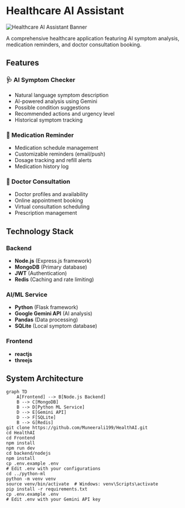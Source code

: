 # Healthcare AI Assistant

![Healthcare AI Assistant Banner](https://example.com/path/to/banner-image.jpg) <!-- Replace with your actual banner image -->

A comprehensive healthcare application featuring AI symptom analysis, medication reminders, and doctor consultation booking.

## Features

### 🩺 AI Symptom Checker
- Natural language symptom description
- AI-powered analysis using Gemini
- Possible condition suggestions
- Recommended actions and urgency level
- Historical symptom tracking

### 💊 Medication Reminder
- Medication schedule management
- Customizable reminders (email/push)
- Dosage tracking and refill alerts
- Medication history log

### 🏥 Doctor Consultation
- Doctor profiles and availability
- Online appointment booking
- Virtual consultation scheduling
- Prescription management

## Technology Stack

### Backend
- **Node.js** (Express.js framework)
- **MongoDB** (Primary database)
- **JWT** (Authentication)
- **Redis** (Caching and rate limiting)

### AI/ML Service
- **Python** (Flask framework)
- **Google Gemini API** (AI analysis)
- **Pandas** (Data processing)
- **SQLite** (Local symptom database)

### Frontend
- **reactjs**
- **threejs**

## System Architecture

```mermaid
graph TD
    A[Frontend] --> B[Node.js Backend]
    B --> C[MongoDB]
    B --> D[Python ML Service]
    D --> E[Gemini API]
    D --> F[SQLite]
    B --> G[Redis]
git clone https://github.com/Muneerali199/HealthAI.git
cd HealthAI
cd Frontend
npm install
npm run dev
cd backend/nodejs
npm install
cp .env.example .env
# Edit .env with your configurations
cd ../python-ml
python -m venv venv
source venv/bin/activate  # Windows: venv\Scripts\activate
pip install -r requirements.txt
cp .env.example .env
# Edit .env with your Gemini API key
